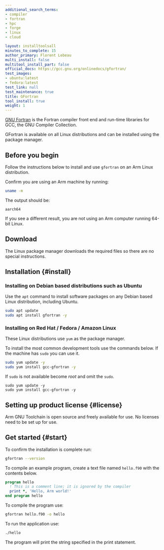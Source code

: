 ```yaml
---
additional_search_terms:
- compiler
- fortran
- hpc
- forge
- linux
- cloud

layout: installtoolsall
minutes_to_complete: 15
author_primary: Florent Lebeau
multi_install: false
multitool_install_part: false
official_docs: https://gcc.gnu.org/onlinedocs/gfortran/
test_images:
- ubuntu:latest
- fedora:latest
test_link: null
test_maintenance: true
title: GFortran
tool_install: true
weight: 1
---
```


[GNU Fortran](https://gcc.gnu.org/fortran/) is the Fortran compiler front end and run-time libraries for GCC, the GNU Compiler Collection.

GFortran is available on all Linux distributions and can be installed using the package manager.

## Before you begin

Follow the instructions below to install and use `gfortran` on an Arm Linux distribution.

Confirm you are using an Arm machine by running:

```bash
uname -m
```

The output should be:

```output
aarch64
```

If you see a different result, you are not using an Arm computer running 64-bit Linux.

## Download

The Linux package manager downloads the required files so there are no special instructions.

## Installation {#install}

### Installing on Debian based distributions such as Ubuntu

Use the `apt` command to install software packages on any Debian based Linux distribution, including Ubuntu.

```bash { target="ubuntu:latest" }
sudo apt update
sudo apt install gfortran -y
```

### Installing on Red Hat / Fedora / Amazon Linux

These Linux distributions use `yum` as the package manager.

To install the most common development tools use the commands below. If the machine has `sudo` you can use it.

```bash { target="fedora:latest" }
sudo yum update -y
sudo yum install gcc-gfortran -y
```

If `sudo` is not available become _root_ and omit the `sudo`.

```console
sudo yum update -y
sudo yum install gcc-gfortran -y
```


## Setting up product license {#license}

Arm GNU Toolchain is open source and freely available for use. No licenses need to be set up for use.

## Get started {#start}

To confirm the installation is complete run:

```bash
gfortran --version
```

To compile an example program, create a text file named `hello.f90` with the contents below.

```fortran { file_name="hello.f90" }
program hello
  ! This is a comment line; it is ignored by the compiler
  print *, 'Hello, Arm world!'
end program hello
```

To compile the program use:

```bash
gfortran hello.f90 -o hello
```

To run the application use:

```bash { command_line="user@localhost" }
./hello
```

The program will print the string specified in the print statement.
